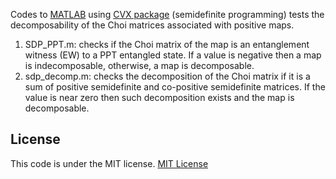 Codes to [MATLAB](https://matlab.mathworks.com) using [CVX package](https://cvxr.com) (semidefinite programming) tests the decomposability of the Choi matrices associated with positive maps. 

1. SDP_PPT.m: checks if the Choi matrix of the map is an entanglement witness (EW) to a PPT entangled state. If a value is negative then a map is indecomposable, otherwise, a map is decomposable.
2. sdp_decomp.m: checks the decomposition of the Choi matrix if it is a sum of positive semidefinite and co-positive semidefinite matrices. If the value is near zero then such decomposition exists and the map is decomposable.

License
---
This code is under the MIT license.
[MIT License](https://opensource.org/license/MIT)
